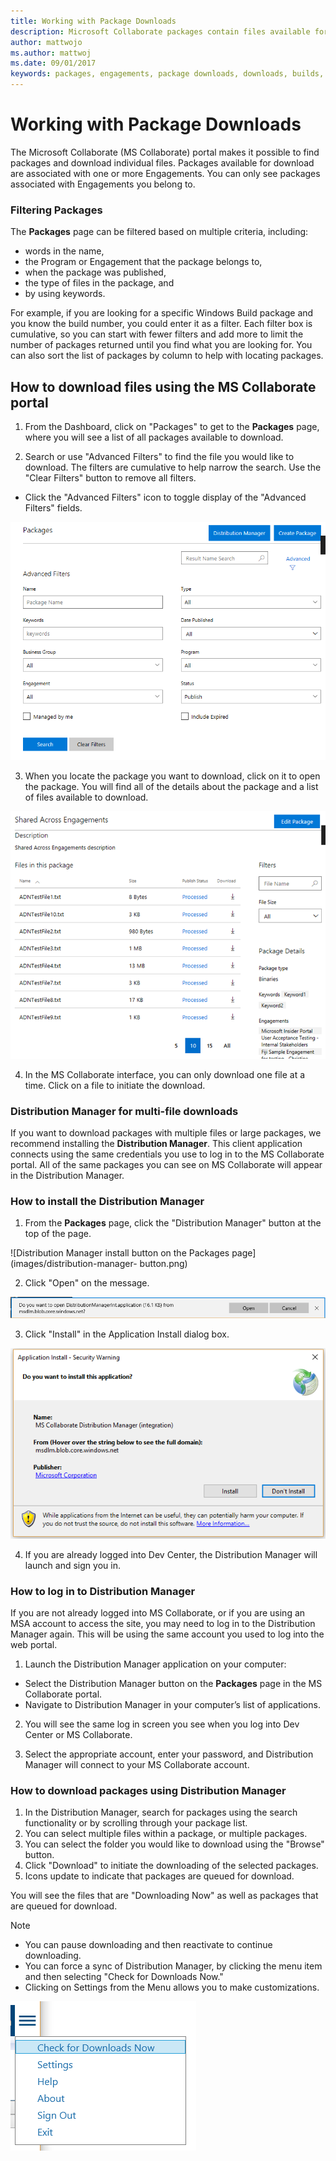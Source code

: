```yaml
---
title: Working with Package Downloads
description: Microsoft Collaborate packages contain files available for download and are associated with Engagements. A Distribution Manager is available to perform multi-file or bulk downloads.
author: mattwojo
ms.author: mattwoj
ms.date: 09/01/2017
keywords: packages, engagements, package downloads, downloads, builds, Collaborate permissions, Microsoft Connect
---
```


# Working with Package Downloads

The Microsoft Collaborate (MS Collaborate) portal makes it possible to find packages and download individual files. Packages available for download are associated with one or more Engagements.  You can only see packages associated with Engagements you belong to.

### Filtering Packages

The **Packages** page can be filtered based on multiple criteria, including:
- words in the name, 
- the Program or Engagement that the package belongs to, 
- when the package was published, 
- the type of files in the package, and
- by using keywords.

For example, if you are looking for a specific Windows Build package and you know the build number, you could enter it as a filter. Each filter box is cumulative, so you can start with fewer filters and add more to limit the number of packages returned until you find what you are looking for. You can also sort the list of packages by column to help with locating packages.

## How to download files using the MS Collaborate portal

1. From the Dashboard, click on "Packages" to get to the **Packages** page, where you will see a list of all packages available to download.

2. Search or use "Advanced Filters" to find the file you would like to download. The filters are cumulative to help narrow the search. Use the "Clear Filters" button to remove all filters.
- Click the "Advanced Filters" icon to toggle display of the "Advanced Filters" fields.

![Advanced Filters icon](images/package-advanced-filter.png)

3.	When you locate the package you want to download, click on it to open the package. You will find all of the details about the package and a list of files available to download.
 
 ![Package details window](images/package-details.png)

4.	In the MS Collaborate interface, you can only download one file at a time. Click on a file to initiate the download. 

### Distribution Manager for multi-file downloads

If you want to download packages with multiple files or large packages, we recommend installing the **Distribution Manager**. This client application connects using the same credentials you use to log in to the MS Collaborate portal. All of the same packages you can see on MS Collaborate will appear in the Distribution Manager.

### How to install the Distribution Manager

1.	From the **Packages** page, click the "Distribution Manager" button at the top of the page.

![Distribution Manager install button on the Packages page](images/distribution-manager- button.png)

2.	Click "Open" on the message.

![Distribution Manager open pop-up window](images/open-distribution-manager.png)

3.	Click "Install" in the Application Install dialog box.
 
 ![Distribution Manager install window](images/install-distribution-manager.png)

4.	If you are already logged into Dev Center, the Distribution Manager will launch and sign you in.

### How to log in to Distribution Manager

If you are not already logged into MS Collaborate, or if you are using an MSA account to access the site, you may need to log in to the Distribution Manager again. This will be using the same account you used to log into the web portal.

1.	Launch the Distribution Manager application on your computer:
- Select the Distribution Manager button on the **Packages** page in the MS Collaborate portal.
- Navigate to Distribution Manager in your computer’s list of applications.

2.	You will see the same log in screen you see when you log into Dev Center or MS Collaborate.

3.	Select the appropriate account, enter your password, and Distribution Manager will connect to your MS Collaborate account.

### How to download packages using Distribution Manager

1.	In the Distribution Manager, search for packages using the search functionality or by scrolling through your package list.
2.	You can select multiple files within a package, or multiple packages.
3.	You can select the folder you would like to download using the "Browse" button.
4.	Click "Download" to initiate the downloading of the selected packages.
5.	Icons update to indicate that packages are queued for download.

You will see the files that are "Downloading Now" as well as packages that are queued for download.

> [!NOTE]
> - You can pause downloading and then reactivate to continue downloading.
> - You can force a sync of Distribution Manager, by clicking the menu item and then selecting "Check for Downloads Now."
> - Clicking on Settings from the Menu allows you to make customizations. 

![Check for Downloads Now menu item on the Packages page](images/check-for-downloads.png)
